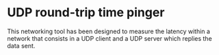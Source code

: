 # UDP round-trip time pinger
This networking tool has been designed to measure the latency within a network that consists in a UDP client and a UDP server which replies the data sent.
